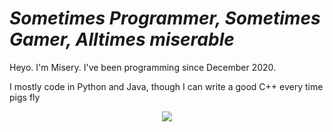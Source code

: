# *Sometimes Programmer, Sometimes Gamer, Alltimes miserable*
Heyo. I'm Misery. I've been programming since December 2020.

I mostly code in Python and Java, though I can write a good C++ every time pigs fly

<!-- Lanyard Profile -->
<p align="center">
  <img src="https://lanyard-profile-readme.vercel.app/api/755257427968000065?idleMessage='Either%20bored%20as%20hell,%20talking%20to%20friends,%20or%20dead'&theme=dark" onclick="window.location = 'https://discord.com/users/755257427968000065'"> 
</p>
